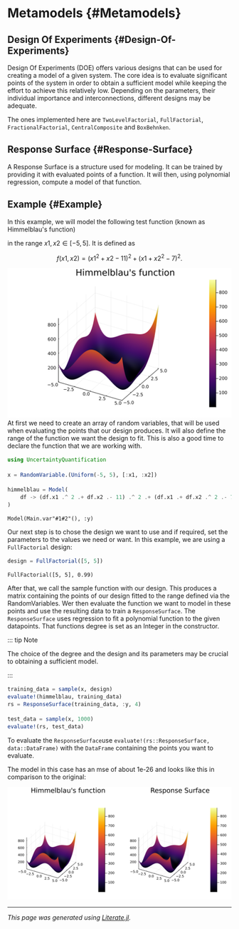 
# Metamodels {#Metamodels}

## Design Of Experiments {#Design-Of-Experiments}

Design Of Experiments (DOE) offers various designs that can be used for creating a model of a given system. The core idea is to evaluate significant points of the system in order to obtain a sufficient model while keeping the effort to achieve this relatively low. Depending on the parameters, their individual importance and interconnections, different designs may be adequate.

The ones implemented here are `TwoLevelFactorial`, `FullFactorial`, `FractionalFactorial`, `CentralComposite` and `BoxBehnken`.

## Response Surface {#Response-Surface}

A Response Surface is a structure used for modeling.     It can be trained by providing it with evaluated points of a function.     It will then, using polynomial regression, compute a model of that function.

## Example {#Example}

In this example, we will model the following test function (known as Himmelblau&#39;s function)

in the range $x1, x2 ∈ [-5, 5]$. It is defined as

$$f(x1, x2) = (x1^2 + x2 - 11)^2 + (x1 + x2^2 - 7)^2.$$


![](himmelblau.svg)
 At first we need to create an array of random variables, that will be used when evaluating the points that our design produces. It will also define the range of the function we want the design to fit. This is also a good time to declare the function that we are working with.

```julia
using UncertaintyQuantification

x = RandomVariable.(Uniform(-5, 5), [:x1, :x2])

himmelblau = Model(
    df -> (df.x1 .^ 2 .+ df.x2 .- 11) .^ 2 .+ (df.x1 .+ df.x2 .^ 2 .- 7) .^ 2, :y
)
```


```ansi
Model(Main.var"#1#2"(), :y)
```


Our next step is to chose the design we want to use and if required, set the parameters to the values we need or want. In this example, we are using a `FullFactorial` design:

```julia
design = FullFactorial([5, 5])
```


```ansi
FullFactorial([5, 5], 0.99)
```


After that, we call the sample function with our design. This produces a matrix containing the points of our design fitted to the range defined via the RandomVariables. Wer then evaluate the function we want to model in these points and use the resulting data to train a `ResponseSurface`. The `ResponseSurface` uses regression to fit a polynomial function to the given datapoints. That functions degree is set as an Integer in the constructor.

::: tip Note

The choice of the degree and the design and its parameters may be crucial to obtaining a sufficient model.

:::

```julia
training_data = sample(x, design)
evaluate!(himmelblau, training_data)
rs = ResponseSurface(training_data, :y, 4)

test_data = sample(x, 1000)
evaluate!(rs, test_data)
```


To evaluate the `ResponseSurface`use `evaluate!(rs::ResponseSurface, data::DataFrame)` with the `DataFrame` containing the points you want to evaluate.

The model in this case has an mse of about 1e-26 and looks like this in comparison to the original:


![](himmelblau-comparison.svg)



---


_This page was generated using [Literate.jl](https://github.com/fredrikekre/Literate.jl)._
